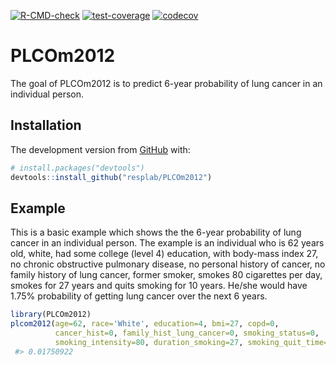 [![R-CMD-check](https://github.com/resplab/PLCOm2012/actions/workflows/R-CMD-check.yaml/badge.svg)](https://github.com/resplab/PLCOm2012/actions/workflows/R-CMD-check.yaml)
[![test-coverage](https://github.com/resplab/PLCOm2012/actions/workflows/test-coverage.yaml/badge.svg)](https://github.com/resplab/PLCOm2012/actions/workflows/test-coverage.yaml)
[![codecov](https://codecov.io/gh/resplab/PLCOm2012/branch/main/graph/badge.svg?token=H9S9DM629T)](https://codecov.io/gh/resplab/PLCOm2012)
<!-- README.md is generated from README.Rmd. Please edit that file -->

# PLCOm2012

<!-- badges: start -->

<!-- badges: end -->

The goal of PLCOm2012 is to predict 6-year probability of lung cancer in an individual person.

## Installation

The development version from [GitHub](https://github.com/) with:

``` r
# install.packages("devtools")
devtools::install_github("resplab/PLCOm2012")
```

## Example

This is a basic example which shows the the 6-year probability of lung cancer in an individual person. The example is an individual who is 62 years old, white, had some college (level 4) education, with body-mass index 27, no chronic obstructive pulmonary disease, no personal history of cancer, no family history of lung cancer, former smoker, smokes 80 cigarettes per day, smokes for 27 years and quits smoking for 10 years. He/she would have 1.75% probability of getting lung cancer over the next 6 years.

``` r
library(PLCOm2012)
plcom2012(age=62, race='White', education=4, bmi=27, copd=0, 
          cancer_hist=0, family_hist_lung_cancer=0, smoking_status=0, 
          smoking_intensity=80, duration_smoking=27, smoking_quit_time=10)
 #> 0.01750922
```
